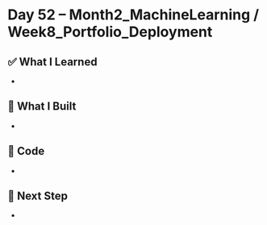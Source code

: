 # Day 52 – Month2_MachineLearning / Week8_Portfolio_Deployment

## ✅ What I Learned
- 

## 🔨 What I Built
- 

## 📂 Code
- 

## 🎯 Next Step
- 
